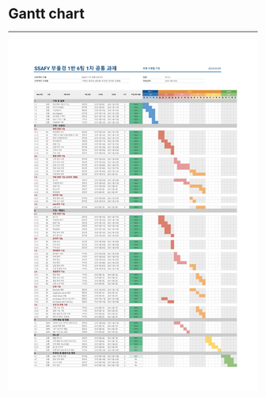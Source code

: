 # Gantt chart

---

![](../readme_imgs/6%ED%8C%80_%EA%B0%84%ED%8A%B8%EC%B0%A8%ED%8A%B8/6%ED%8C%80_%EA%B0%84%ED%8A%B8%EC%B0%A8%ED%8A%B8_page-0001.jpg)